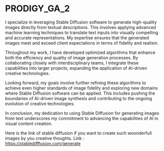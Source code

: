 # PRODIGY_GA_2
I specialize in leveraging Stable Diffusion software to generate high-quality images directly from textual descriptions. This involves applying advanced machine learning techniques to translate text inputs into visually compelling and accurate representations. My expertise ensures that the generated images meet and exceed client expectations in terms of fidelity and realism.

Throughout my work, I have developed optimized algorithms that enhance both the efficiency and quality of image generation processes. By collaborating closely with interdisciplinary teams, I integrate these capabilities into larger projects, expanding the application of AI-driven creative technologies.

Looking forward, my goals involve further refining these algorithms to achieve even higher standards of image fidelity and exploring new domains where Stable Diffusion software can be applied. This includes pushing the boundaries of AI-driven image synthesis and contributing to the ongoing evolution of creative technologies.

In conclusion, my dedication to using Stable Diffusion for generating images from text underscores my commitment to advancing the capabilities of AI in visual content creation.

Here is the link of stable diffusion if you want to create such woonderfull images by you creative thoughts.
Link : https://stabledifffusion.com/generate
